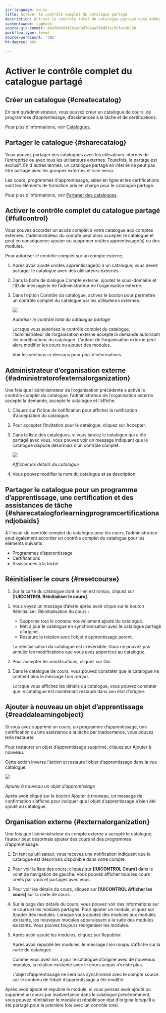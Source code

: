 ```yaml
---
jcr-language: en_us
title: Activer le contrôle complet du catalogue partagé
description: Activer le contrôle total du catalogue partagé dans Adobe Learning Manager
contentowner: saghosh
source-git-commit: 46afb6603456ced9d7e2aaf98d07ec92fee30c0b
workflow-type: tm+mt
source-wordcount: '791'
ht-degree: 89%

---
```




# Activer le contrôle complet du catalogue partagé

## Créer un catalogue {#createcatalog}

En tant qu’administrateur, vous pouvez créer un catalogue de cours, de programmes d’apprentissage, d’assistances à la tâche et de certifications.

Pour plus d’informations, voir [Catalogues](/help/migrated/administrators/feature-summary/catalogs.md).

## Partager le catalogue {#sharecatalog}

Vous pouvez partager des catalogues avec les utilisateurs internes de l’entreprise ou avec tous les utilisateurs externes. Toutefois, le partage est exclusif. En d&#39;autres termes, un catalogue partagé en interne ne peut pas être partagé avec les groupes externes et vice versa.

Les cours, programmes d&#39;apprentissage, aides en ligne et les certifications sont les éléments de formation pris en charge pour le catalogue partagé.

Pour plus d’informations, voir [Partager des catalogues](/help/migrated/administrators/feature-summary/catalogs.md).

## Activer le contrôle complet du catalogue partagé {#fullcontrol}

Vous pouvez accorder un accès complet à votre catalogue aux comptes externes. L’administrateur du compte peut alors accepter le catalogue et peut en conséquence ajouter ou supprimer un/des apprentissage(s) ou des modules.

Pour autoriser le contrôle complet sur un compte externe,

1. Après avoir ajouté un/des apprentissage(s) à un catalogue, vous devez partager le catalogue avec des utilisateurs externes.
1. Dans la boîte de dialogue Compte externe, ajoutez le sous-domaine et l’ID de messagerie de l’administrateur de l’organisation externe.
1. Dans l’option Contrôle du catalogue, activez le bouton pour permettre un contrôle complet du catalogue par les utilisateurs externes.

   ![](assets/catalog-control.png)

   *Autoriser le contrôle total du catalogue partagé*

   Lorsque vous autorisez le contrôle complet du catalogue, l’administrateur de l’organisation externe accepte la demande autorisant les modifications du catalogue. L’auteur de l’organisation externe peut alors modifier les cours ou ajouter des modules.

   Voir les sections ci-dessous pour plus d’informations.

## Administrateur d’organisation externe {#administratorofexternalorganization}

Une fois que l’administrateur de l’organisation précédente a activé le contrôle complet du catalogue, l’administrateur de l’organisation externe accepte la demande, accepte le catalogue et l’affiche.

1. Cliquez sur l’icône de notification pour afficher la notification d’acceptation du catalogue.

   <!--![](assets/notification-to-acceptcatalog.png)-->

1. Pour accepter l’invitation pour le catalogue, cliquez sur Accepter.
1. Dans la liste des catalogues, si vous lancez le catalogue qui a été partagé avec vous, vous pouvez voir un message indiquant que le catalogue dispose désormais d’un contrôle complet.

   ![](assets/catalog-details.png)

   *Afficher les détails du catalogue*

1. Vous pouvez modifier le nom du catalogue et sa description.

## Partager le catalogue pour un programme d’apprentissage, une certification et des assistances de tâche {#sharecatalogforlearningprogramcertificationandjobaids}

À l’instar du contrôle complet du catalogue pour les cours, l’administrateur peut également accorder un contrôle complet du catalogue pour les éléments suivants :

* Programmes d’apprentissage
* Certifications
* Assistances à la tâche

## Réinitialiser le cours {#resetcourse}

1. Sur la carte du catalogue dont le lien est rompu, cliquez sur **[!UICONTROL Réinitialiser le cours]**.

<!-- ![](assets/reset-course.png)-->

1. Vous voyez un message d’alerte après avoir cliqué sur le bouton Réinitialiser. Réinitialisation du cours :

   * Supprime tout le contenu nouvellement ajouté du catalogue.
   * Met à jour le catalogue en synchronisation avec le catalogue partagé d’origine.
   * Restaure la relation avec l’objet d’apprentissage parent.

   La réinitialisation du catalogue est irréversible. Vous ne pouvez pas annuler les modifications que vous avez apportées au catalogue.

1. Pour accepter les modifications, cliquez sur Oui.
1. Dans le catalogue de cours, vous pouvez constater que le catalogue ne contient plus le message *Lien rompu*.

   Lorsque vous affichez les détails du catalogue, vous pouvez constater que le catalogue est maintenant restauré dans son état d’origine.

## Ajouter à nouveau un objet d’apprentissage {#readdalearningobject}

Si vous avez supprimé un cours, un programme d’apprentissage, une certification ou une assistance à la tâche par inadvertance, vous pouvez le/la restaurer.

Pour restaurer un objet d’apprentissage supprimé, cliquez sur Ajouter à nouveau.

Cette action inverse l’action et restaure l’objet d’apprentissage dans la vue catalogue.

![](assets/re-add-button.png)

*Ajouter à nouveau un objet d’apprentissage*

Après avoir cliqué sur le bouton Ajouter à nouveau, un message de confirmation s’affiche pour indiquer que l’objet d’apprentissage a bien été ajouté au catalogue.

## Organisation externe {#externalorganization}

Une fois que l’administrateur du compte externe a accepté le catalogue, l’auteur peut désormais ajouter des cours et des programmes d’apprentissage.

1. En tant qu’utilisateur, vous recevez une notification indiquant que le catalogue est désormais disponible dans votre compte.
1. Pour voir la liste des cours, cliquez sur **[!UICONTROL Cours]** dans le volet de navigation de gauche. Vous pouvez afficher tous les cours créés par vous et partagés avec vous.
1. Pour voir les détails du cours, cliquez sur **[!UICONTROL Afficher les cours]** sur la carte de cours.

   <!--![](assets/view-course.png)-->

1. Sur la page des détails du cours, vous pouvez voir des informations sur le cours et les modules partagés. Pour ajouter un module, cliquez sur Ajouter des modules. Lorsque vous ajoutez des modules aux modules existants, les nouveaux modules apparaissent à la suite des modules existants. Vous pouvez toujours réorganiser les modules.
1. Après avoir ajouté les modules, cliquez sur Republier.

   Après avoir republié les modules, le message *Lien rompu* s’affiche sur la carte de catalogue.

   Comme vous avez mis à jour le catalogue d’origine avec de nouveaux modules, la relation existante avec le cours acquis n’existe plus.

   L’objet d’apprentissage ne sera pas synchronisé avec le compte source car le contenu de l’objet d’apprentissage a été modifié.

   <!--![](assets/link-broken.png)-->

Après avoir ajouté et republié le module, si vous pensez avoir ajouté ou supprimé un cours par inadvertance dans le catalogue précédemment, vous pouvez réinitialiser le module et rétablir son état d&#39;origine lorsqu&#39;il a été partagé pour la première fois avec un contrôle total.
